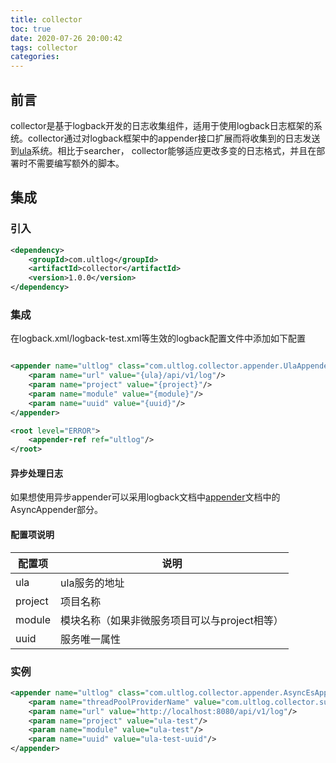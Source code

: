 ```yaml
---
title: collector
toc: true
date: 2020-07-26 20:00:42
tags: collector
categories: 
---
```

## 前言 

collector是基于logback开发的日志收集组件，适用于使用logback日志框架的系统。collector通过对logback框架中的appender接口扩展而将收集到的日志发送到[ula](#ula)系统。相比于searcher，
collector能够适应更改多变的日志格式，并且在部署时不需要编写额外的脚本。

## 集成

### 引入

````xml
<dependency>
    <groupId>com.ultlog</groupId>
    <artifactId>collector</artifactId>
    <version>1.0.0</version>
</dependency>
````
### 集成
在logback.xml/logback-test.xml等生效的logback配置文件中添加如下配置
````xml

<appender name="ultlog" class="com.ultlog.collector.appender.UlaAppender">
    <param name="url" value="{ula}/api/v1/log"/>
    <param name="project" value="{project}"/>
    <param name="module" value="{module}"/>
    <param name="uuid" value="{uuid}"/>
</appender>

<root level="ERROR">
    <appender-ref ref="ultlog"/>
</root>
````
#### 异步处理日志
如果想使用异步appender可以采用logback文档中[appender](http://www.logback.cn/04%E7%AC%AC%E5%9B%9B%E7%AB%A0Appenders.html)文档中的AsyncAppender部分。

#### 配置项说明

|  配置项|   说明 |  
| ------ | ------ | 
| ula | ula服务的地址 |  
| project | 项目名称 | 
| module | 模块名称（如果非微服务项目可以与project相等） | 
| uuid | 服务唯一属性 |

### 实例
````xml
<appender name="ultlog" class="com.ultlog.collector.appender.AsyncEsAppender">
    <param name="threadPoolProviderName" value="com.ultlog.collector.support.DefaultThreadPoolProvider"/>
    <param name="url" value="http://localhost:8080/api/v1/log"/>
    <param name="project" value="ula-test"/>
    <param name="module" value="ula-test"/>
    <param name="uuid" value="ula-test-uuid"/>
</appender>
